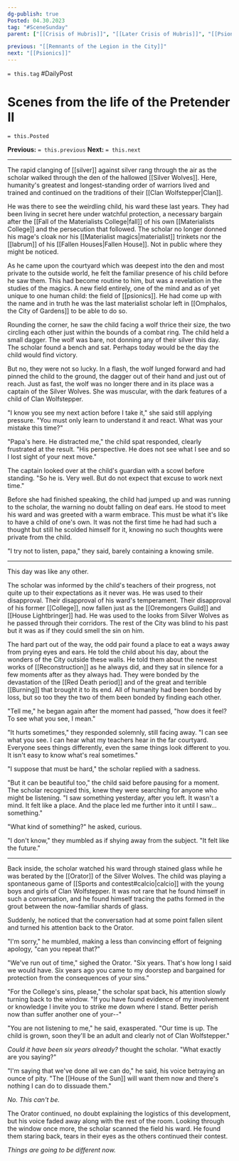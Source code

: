 ```yaml
---
dg-publish: true
Posted: 04.30.2023
tag: "#SceneSunday"
parent: ["[[Crisis of Hubris]]", "[[Later Crisis of Hubris]]", "[[Psionic Age]]", "[[History of psionics]]", "[[Pretender]]"]

previous: "[[Remnants of the Legion in the City]]"
next: "[[Psionics]]"
---
```

`= this.tag` #DailyPost 
# Scenes from the life of the Pretender II
`= this.Posted`

**Previous:** `= this.previous`
**Next:** `= this.next`

---

The rapid clanging of [[silver]] against silver rang through the air as the scholar walked through the den of the hallowed [[Silver Wolves]]. Here, humanity's greatest and longest-standing order of warriors lived and trained and continued on the traditions of their [[Clan Wolfstepper|Clan]].

He was there to see the weirdling child, his ward these last years. They had been living in secret here under watchful protection, a necessary bargain after the [[Fall of the Materialists College|fall]] of his own [[Materialists College]] and the persecution that followed. The scholar no longer donned his mage's cloak nor his [[Materialist magics|materialist]] trinkets nor the [[labrum]] of his [[Fallen Houses|Fallen House]]. Not in public where they might be noticed.

As he came upon the courtyard which was deepest into the den and most private to the outside world, he felt the familiar presence of his child before he saw them. This had become routine to him, but was a revelation in the studies of the magics. A new field entirely, one of the mind and as of yet unique to one human child: the field of [[psionics]]. He had come up with the name and in truth he was the last materialist scholar left in [[Omphalos, the City of Gardens]] to be able to do so.

Rounding the corner, he saw the child facing a wolf thrice their size, the two circling each other just within the bounds of a combat ring. The child held a small dagger. The wolf was bare, not donning any of their silver this day. The scholar found a bench and sat. Perhaps today would be the day the child would find victory.

But no, they were not so lucky. In a flash, the wolf lunged forward and had pinned the child to the ground, the dagger out of their hand and just out of reach. Just as fast, the wolf was no longer there and in its place was a captain of the Silver Wolves. She was muscular, with the dark features of a child of Clan Wolfstepper.

"I know you see my next action before I take it," she said still applying pressure. "You must only learn to understand it and react. What was your mistake this time?"

"Papa's here. He distracted me," the child spat responded, clearly frustrated at the result. "His perspective. He does not see what I see and so I lost sight of your next move."

The captain looked over at the child's guardian with a scowl before standing. "So he is. Very well. But do not expect that excuse to work next time."

Before she had finished speaking, the child had jumped up and was running to the scholar, the warning no doubt falling on deaf ears. He stood to meet his ward and was greeted with a warm embrace. This must be what it's like to have a child of one's own. It was not the first time he had had such a thought but still he scolded himself for it, knowing no such thoughts were private from the child.

"I try not to listen, papa," they said, barely containing a knowing smile.

---

This day was like any other.

The scholar was informed by the child's teachers of their progress, not quite up to their expectations as it never was. He was used to their disapproval. Their disapproval of his ward's temperament. Their disapproval of his former [[College]], now fallen just as the [[Oremongers Guild]] and [[House Lightbringer]] had. He was used to the looks from Silver Wolves as he passed through their corridors. The rest of the City was blind to his past but it was as if they could smell the sin on him.

The hard part out of the way, the odd pair found a place to eat a ways away from prying eyes and ears. He told the child about his day, about the wonders of the City outside these walls. He told them about the newest works of [[Reconstruction]] as he always did, and they sat in silence for a few moments after as they always had. They were bonded by the devastation of the [[Red Death period]] and of the great and terrible [[Burning]] that brought it to its end. All of humanity had been bonded by loss, but so too they the two of them been bonded by finding each other.

"Tell me," he began again after the moment had passed, "how does it feel? To see what you see, I mean."

"It hurts sometimes," they responded solemnly, still facing away. "I can see what you see. I can hear what my teachers hear in the far courtyard. Everyone sees things differently, even the same things look different to you. It isn't easy to know what's real sometimes."

"I suppose that must be hard," the scholar replied with a sadness.

"But it can be beautiful too," the child said before pausing for a moment. The scholar recognized this, knew they were searching for anyone who might be listening. "I saw something yesterday, after you left. It wasn't a mind. It felt like a place. And the place led me further into it until I saw... something."

"What kind of something?" he asked, curious.

"I don't know," they mumbled as if shying away from the subject. "It felt like the future."

---

Back inside, the scholar watched his ward through stained glass while he was berated by the [[Orator]] of the Silver Wolves. The child was playing a spontaneous game of [[Sports and contest#calcio|calcio]] with the young boys and girls of Clan Wolfstepper. It was not rare that he found himself in such a conversation, and he found himself tracing the paths formed in the grout between the now-familiar shards of glass.

Suddenly, he noticed that the conversation had at some point fallen silent and turned his attention back to the Orator.

"I'm sorry," he mumbled, making a less than convincing effort of feigning apology, "can you repeat that?"

"We've run out of time," sighed the Orator. "Six years. That's how long I said we would have. Six years ago you came to my doorstep and bargained for protection from the consequences of your sins."

"For the College's sins, please," the scholar spat back, his attention slowly turning back to the window. "If you have found evidence of my involvement or knowledge I invite you to strike me down where I stand. Better perish now than suffer another one of your--"

"You are not listening to me," he said, exasperated. "Our time is up. The child is grown, soon they'll be an adult and clearly not of Clan Wolfstepper."

*Could it have been six years already?* thought the scholar. "What exactly are you saying?"

"I'm saying that we've done all we can do," he said, his voice betraying an ounce of pity. "The [[House of the Sun]] will want them now and there's nothing I can do to dissuade them."

*No. This can't be.*

The Orator continued, no doubt explaining the logistics of this development, but his voice faded away along with the rest of the room. Looking through the window once more, the scholar scanned the field his ward. He found them staring back, tears in their eyes as the others continued their contest.

*Things are going to be different now.*